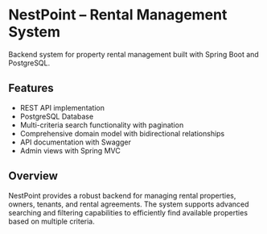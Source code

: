 # NestPoint – Rental Management System

Backend system for property rental management built with Spring Boot and PostgreSQL.

## Features
- REST API implementation
- PostgreSQL Database
- Multi-criteria search functionality with pagination
- Comprehensive domain model with bidirectional relationships
- API documentation with Swagger
- Admin views with Spring MVC

## Overview
NestPoint provides a robust backend for managing rental properties, owners, tenants, and rental agreements. The system supports advanced searching and filtering capabilities to efficiently find available properties based on multiple criteria.